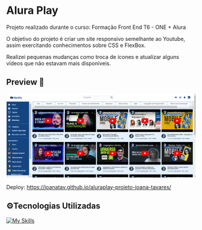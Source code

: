 <h1>Alura Play</h1>

Projeto realizado durante o curso: Formação Front End T6 - ONE + Alura

O objetivo do projeto é criar um site responsivo semelhante ao Youtube, assim exercitando conhecimentos sobre CSS e FlexBox.

Realizei pequenas mudanças como troca de ícones e atualizar alguns vídeos que não estavam mais disponíveis. 

<h2>Preview 👀 </h2>

<img src="img/preview/preview.png">


Deploy: https://joanatav.github.io/aluraplay-projeto-joana-tavares/


<h2>⚙️Tecnologias Utilizadas</h2>

[![My Skills](https://skillicons.dev/icons?i=html,css,vscode)](https://skillicons.dev)

